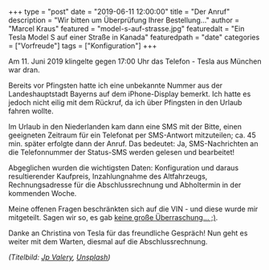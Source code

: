 +++
type = "post"
date = "2019-06-11 12:00:00"
title = "Der Anruf"
description = "Wir bitten um Überprüfung Ihrer Bestellung…"
author = "Marcel Kraus"
featured = "model-s-auf-strasse.jpg"
featuredalt = "Ein Tesla Model S auf einer Straße in Kanada"
featuredpath = "date"
categories = ["Vorfreude"]
tags = ["Konfiguration"]
+++

Am 11. Juni 2019 klingelte gegen 17:00 Uhr das Telefon - Tesla aus München war dran.

Bereits vor Pfingsten hatte ich eine unbekannte Nummer aus der Landeshauptstadt Bayerns auf dem iPhone-Display bemerkt. Ich hatte es jedoch nicht eilig mit dem Rückruf, da ich über Pfingsten in den Urlaub fahren wollte.

Im Urlaub in den Niederlanden kam dann eine SMS mit der Bitte, einen geeigneten Zeitraum für ein Telefonat per SMS-Antwort mitzuteilen; ca. 45 min. später erfolgte dann der Anruf. Das bedeutet: Ja, SMS-Nachrichten an die Telefonnummer der Status-SMS werden gelesen und bearbeitet!

Abgeglichen wurden die wichtigsten Daten: Konfiguration und daraus resultierender Kaufpreis, Inzahlungnahme des Altfahrzeugs, Rechnungsadresse für die Abschlussrechnung und Abholtermin in der kommenden Woche.

Meine offenen Fragen beschränkten sich auf die VIN - und diese wurde mir mitgeteilt. Sagen wir so, es gab [keine große Überraschung… ;)](/blog/2019-06-anatomie-einer-vin/).

Danke an Christina von Tesla für das freundliche Gespräch! Nun geht es weiter mit dem Warten, diesmal auf die Abschlussrechnung.

*(Titelbild: [Jp Valery](https://unsplash.com/@jpvalery?utm_source=unsplash&utm_medium=referral&utm_content=creditCopyText), [Unsplash](https://unsplash.com/search/photos/tesla?utm_source=unsplash&utm_medium=referral&utm_content=creditCopyText))*
